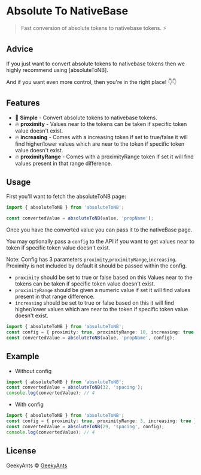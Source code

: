# Absolute To NativeBase

> Fast conversion of absolute tokens to nativebase tokens. ⚡️

## Advice

If you just want to convert absolute tokens to nativebase tokens then we highly recommend using [absoluteToNB].

And if you want even more control, then you're in the right place! 👇👇

## Features

- 🚀 **Simple** - Convert absolute tokens to nativebase tokens.
- 🔥 **proximity** - Values near to the tokens can be taken if specific token value doesn't exist.
- 🔥 **increasing** - Comes with a increasing token if set to true/false it will find higher/lower values which are near to the token if specific token value doesn't exist.
- 🔥 **proximityRange** - Comes with a proximityRange token if set it will find values present in that range difference.

## Usage

First you'll want to fetch the absoluteToNB page:

```ts
import { absoluteToNB } from 'absoluteToNB';

const convertedValue = absoluteToNB(value, 'propName');
```

Once you have the converted value you can pass it to the nativeBase page.

You may optionally pass a `config` to the API if you want to get values near to token if specific token value doesn't exist.

Note: Config has 3 parameters `proximity`,`proximityRange`,`increasing`. Proximity is not included by default it should be passed within the config.

- `proximity` should be set to true or false based on this Values near to the tokens can be taken if specific token value doesn't exist.
- `proximityRange` should be given a numeric value if set it will find values present in that range difference.
- `increasing` should be set to true or false based on this it will find higher/lower values which are near to the token if specific token value doesn't exist.

```ts
import { absoluteToNB } from 'absoluteToNB';
const config = { proximity: true, proximityRange: 10, increasing: true };
const convertedValue = absoluteToNB(value, 'propName', config);
```

## Example

<!-- Here's a full [Example project](https://github.com//tree/master/example). -->

- Without config

```ts
import { absoluteToNB } from 'absoluteToNB';
const convertedValue = absoluteToNB(32, 'spacing');
console.log(convertedValue); // 4
```

- With config

```ts
import { absoluteToNB } from 'absoluteToNB';
const config = { proximity: true, proximityRange: 3, increasing: true };
const convertedValue = absoluteToNB(29, 'spacing', config);
console.log(convertedValue); // 4
```

## License

GeekyAnts © [GeekyAnts](https://geekyants.com)
